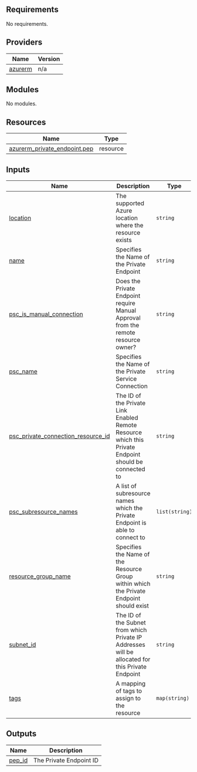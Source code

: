 ## Requirements

No requirements.

## Providers

| Name | Version |
|------|---------|
| <a name="provider_azurerm"></a> [azurerm](#provider\_azurerm) | n/a |

## Modules

No modules.

## Resources

| Name | Type |
|------|------|
| [azurerm_private_endpoint.pep](https://registry.terraform.io/providers/hashicorp/azurerm/latest/docs/resources/private_endpoint) | resource |

## Inputs

| Name | Description | Type | Default | Required |
|------|-------------|------|---------|:--------:|
| <a name="input_location"></a> [location](#input\_location) | The supported Azure location where the resource exists | `string` | n/a | yes |
| <a name="input_name"></a> [name](#input\_name) | Specifies the Name of the Private Endpoint | `string` | n/a | yes |
| <a name="input_psc_is_manual_connection"></a> [psc\_is\_manual\_connection](#input\_psc\_is\_manual\_connection) | Does the Private Endpoint require Manual Approval from the remote resource owner? | `string` | n/a | yes |
| <a name="input_psc_name"></a> [psc\_name](#input\_psc\_name) | Specifies the Name of the Private Service Connection | `string` | n/a | yes |
| <a name="input_psc_private_connection_resource_id"></a> [psc\_private\_connection\_resource\_id](#input\_psc\_private\_connection\_resource\_id) | The ID of the Private Link Enabled Remote Resource which this Private Endpoint should be connected to | `string` | n/a | yes |
| <a name="input_psc_subresource_names"></a> [psc\_subresource\_names](#input\_psc\_subresource\_names) | A list of subresource names which the Private Endpoint is able to connect to | `list(string)` | n/a | yes |
| <a name="input_resource_group_name"></a> [resource\_group\_name](#input\_resource\_group\_name) | Specifies the Name of the Resource Group within which the Private Endpoint should exist | `string` | n/a | yes |
| <a name="input_subnet_id"></a> [subnet\_id](#input\_subnet\_id) | The ID of the Subnet from which Private IP Addresses will be allocated for this Private Endpoint | `string` | n/a | yes |
| <a name="input_tags"></a> [tags](#input\_tags) | A mapping of tags to assign to the resource | `map(string)` | `{}` | no |

## Outputs

| Name | Description |
|------|-------------|
| <a name="output_pep_id"></a> [pep\_id](#output\_pep\_id) | The Private Endpoint ID |
